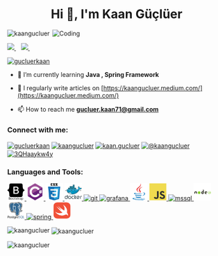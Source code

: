 <h1 align="center">Hi 👋, I'm Kaan Güçlüer</h1>


<img align="right" alt="Coding" width="400" src="https://media3.giphy.com/media/qgQUggAC3Pfv687qPC/giphy.gif?cid=790b761144f233cf7020d064a8e9ef86e2bfd1ee3535c6da&rid=giphy.gif&ct=g">

<p align="left"> <img src="https://komarev.com/ghpvc/?username=kaangucluer&label=Profile%20views&color=0e75b6&style=flat" alt="kaangucluer" /> </p>


<p align="left">
  
  <a href="https://www.linkedin.com/in/kaangucluer/">
    <img src="https://img.shields.io/badge/linkedin-%230077B5.svg?&style=for-the-badge&logo=linkedin&logoColor=white" />
  </a>&nbsp;&nbsp;
  <a href="https://instagram.com/kaan.gucluer"> <img src="https://img.shields.io/badge/instagram-%23E4405F.svg?&style=for-the-badge&logo=instagram&logoColor=white" />        
  </a>&nbsp;&nbsp;
  
 <a href="https://twitter.com/gucluerkaan" target="blank"><img src="https://img.shields.io/twitter/follow/gucluerkaan?logo=twitter&style=for-the-badge" alt="gucluerkaan" /></a> </p>

- 🌱 I’m currently learning **Java , Spring Framework**

- 📝 I regularly write articles on [https://kaangucluer.medium.com/](https://kaangucluer.medium.com/)

- 📫 How to reach me **gucluer.kaan71@gmail.com**

<h3 align="left">Connect with me:</h3>
<p align="left">
<a href="https://twitter.com/gucluerkaan" target="blank"><img align="center" src="https://raw.githubusercontent.com/rahuldkjain/github-profile-readme-generator/master/src/images/icons/Social/twitter.svg" alt="gucluerkaan" height="30" width="40" /></a>
<a href="https://linkedin.com/in/kaangucluer" target="blank"><img align="center" src="https://raw.githubusercontent.com/rahuldkjain/github-profile-readme-generator/master/src/images/icons/Social/linked-in-alt.svg" alt="kaangucluer" height="30" width="40" /></a>
<a href="https://instagram.com/kaan.gucluer" target="blank"><img align="center" src="https://raw.githubusercontent.com/rahuldkjain/github-profile-readme-generator/master/src/images/icons/Social/instagram.svg" alt="kaan.gucluer" height="30" width="40" /></a>
<a href="https://medium.com/@kaangucluer" target="blank"><img align="center" src="https://raw.githubusercontent.com/rahuldkjain/github-profile-readme-generator/master/src/images/icons/Social/medium.svg" alt="@kaangucluer" height="30" width="40" /></a>
<a href="https://discord.gg/3QHaaykw4y" target="blank"><img align="center" src="https://raw.githubusercontent.com/rahuldkjain/github-profile-readme-generator/master/src/images/icons/Social/discord.svg" alt="3QHaaykw4y" height="30" width="40" /></a>
</p>

<h3 align="left">Languages and Tools:</h3>
<p align="left"> <a href="https://getbootstrap.com" target="_blank" rel="noreferrer"> <img src="https://raw.githubusercontent.com/devicons/devicon/master/icons/bootstrap/bootstrap-plain-wordmark.svg" alt="bootstrap" width="40" height="40"/> </a> <a href="https://www.w3schools.com/cs/" target="_blank" rel="noreferrer"> <img src="https://raw.githubusercontent.com/devicons/devicon/master/icons/csharp/csharp-original.svg" alt="csharp" width="40" height="40"/> </a> <a href="https://www.w3schools.com/css/" target="_blank" rel="noreferrer"> <img src="https://raw.githubusercontent.com/devicons/devicon/master/icons/css3/css3-original-wordmark.svg" alt="css3" width="40" height="40"/> </a> <a href="https://www.docker.com/" target="_blank" rel="noreferrer"> <img src="https://raw.githubusercontent.com/devicons/devicon/master/icons/docker/docker-original-wordmark.svg" alt="docker" width="40" height="40"/> </a> <a href="https://git-scm.com/" target="_blank" rel="noreferrer"> <img src="https://www.vectorlogo.zone/logos/git-scm/git-scm-icon.svg" alt="git" width="40" height="40"/> </a> <a href="https://grafana.com" target="_blank" rel="noreferrer"> <img src="https://www.vectorlogo.zone/logos/grafana/grafana-icon.svg" alt="grafana" width="40" height="40"/> </a> <a href="https://www.java.com" target="_blank" rel="noreferrer"> <img src="https://raw.githubusercontent.com/devicons/devicon/master/icons/java/java-original.svg" alt="java" width="40" height="40"/> </a> <a href="https://developer.mozilla.org/en-US/docs/Web/JavaScript" target="_blank" rel="noreferrer"> <img src="https://raw.githubusercontent.com/devicons/devicon/master/icons/javascript/javascript-original.svg" alt="javascript" width="40" height="40"/> </a> <a href="https://www.microsoft.com/en-us/sql-server" target="_blank" rel="noreferrer"> <img src="https://www.svgrepo.com/show/303229/microsoft-sql-server-logo.svg" alt="mssql" width="40" height="40"/> </a> <a href="https://nodejs.org" target="_blank" rel="noreferrer"> <img src="https://raw.githubusercontent.com/devicons/devicon/master/icons/nodejs/nodejs-original-wordmark.svg" alt="nodejs" width="40" height="40"/> </a> <a href="https://www.postgresql.org" target="_blank" rel="noreferrer"> <img src="https://raw.githubusercontent.com/devicons/devicon/master/icons/postgresql/postgresql-original-wordmark.svg" alt="postgresql" width="40" height="40"/> </a> <a href="https://spring.io/" target="_blank" rel="noreferrer"> <img src="https://www.vectorlogo.zone/logos/springio/springio-icon.svg" alt="spring" width="40" height="40"/> </a> <a href="https://developer.apple.com/swift/" target="_blank" rel="noreferrer"> <img src="https://raw.githubusercontent.com/devicons/devicon/master/icons/swift/swift-original.svg" alt="swift" width="40" height="40"/> </a> </p>

<p><img align="left" src="https://github-readme-stats.vercel.app/api/top-langs?username=kaangucluer&show_icons=true&locale=en&layout=compact" alt="kaangucluer" /></p>

<p>&nbsp;<img align="center" src="https://github-readme-stats.vercel.app/api?username=kaangucluer&show_icons=true&locale=en" alt="kaangucluer" /></p>

<p><img align="center" src="https://github-readme-streak-stats.herokuapp.com/?user=kaangucluer&" alt="kaangucluer" /></p>

